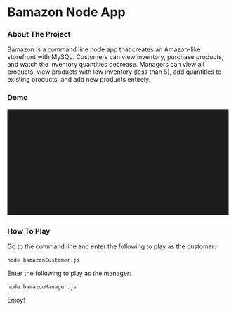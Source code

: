 # Bamazon Node App

### About The Project
Bamazon is a command line node app that creates an Amazon-like storefront with MySQL. Customers can view inventory, purchase products, and watch the inventory quantities decrease. Managers can view all products, view products with low inventory (less than 5), add quantities to existing products, and add new products entirely.

### Demo

<img src="demo.svg" />

### How To Play
Go to the command line and enter the following to play as the customer:
```
node bamazonCustomer.js
```
Enter the following to play as the manager:
```
node bamazonManager.js
```
Enjoy!